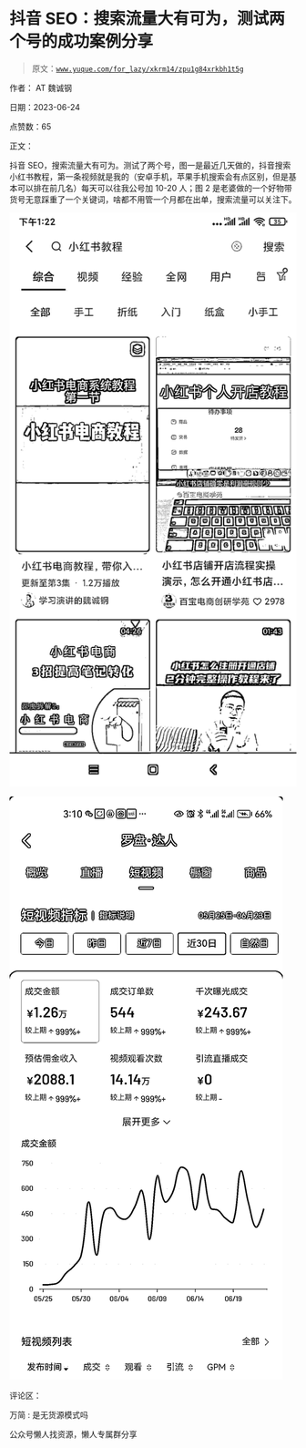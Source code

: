 # 抖音 SEO：搜索流量大有可为，测试两个号的成功案例分享

> 原文：[`www.yuque.com/for_lazy/xkrm14/zpu1g84xrkbh1t5g`](https://www.yuque.com/for_lazy/xkrm14/zpu1g84xrkbh1t5g)

作者： AT 魏诚钢

日期：2023-06-24

点赞数：65

正文：

抖音 SEO，搜索流量大有可为。测试了两个号，图一是最近几天做的，抖音搜索小红书教程，第一条视频就是我的（安卓手机，苹果手机搜索会有点区别，但是基本可以排在前几名）每天可以往我公号加 10-20 人；图 2 是老婆做的一个好物带货号无意踩重了一个关键词，啥都不用管一个月都在出单，搜索流量可以关注下。

![](img/42f862fd62b417a944cfabcdfe245cc2.png)  

![](img/85fa2a1f6aece89961aab4720abd3c52.png)  

评论区：

万简 : 是无货源模式吗

公众号懒人找资源，懒人专属群分享

